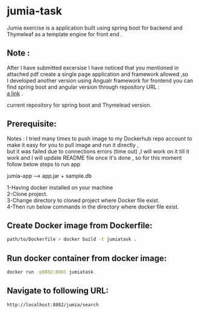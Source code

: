 # jumia-task
Jumia exercise is a application built using spring boot for backend and Thymeleaf as a template engine for front end . <br />
## Note : 
After I have submitted excersise I have noticed that you mentioned in attached pdf create a single page application and framework allowed ,so <br />
I developed another version using Angualr framework for frontend you can find spring boot and angular version through repository URL : <br />
[a link](https://github.com/mina-bedier/jumia-task-springboot-angular.git) . <br />

current repository for spring boot and Thymelead version.

## Prerequisite:

Notes : I tried many times to push image to my Dockerhub repo account to make it easy for you to pull image and run it directly , <br /> 
but it was failed due to connections errors (time out) ,I will work on it till it work 
and I will update README file once it's done , so for this moment follow below steps to run app <br />

jumia-app --> app.jar + sample.db

 1-Having docker installed on your machine <br />
 2-Clone project. <br />
 3-Change directory to cloned project where Docker file exist. <br />
 4-Then run below commands in the directory where docker file exist. <br />

## Create Docker image from Dockerfile:
```bash
path/to/Dockerfile > docker build -t jumiatask .
```

## Run docker container from docker image:
```bash
docker run -p8882:8081 jumiatask
```

## Navigate to following URL:
```bash
http://localhost:8882/jumia/search
```


